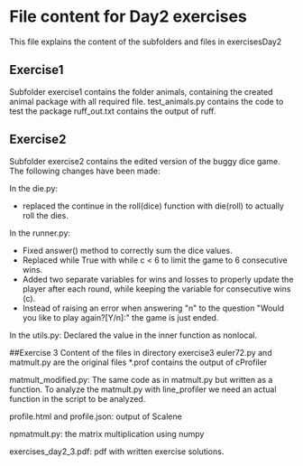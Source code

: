 # File content for Day2 exercises
This file explains the content of the subfolders and files in exercisesDay2
## Exercise1
Subfolder exercise1 contains the folder animals, containing the created animal package with all required file.
test_animals.py contains the code to test the package
ruff_out.txt contains the output of ruff.

## Exercise2
Subfolder exercise2 contains the edited version of the buggy dice game.
The following changes have been made: 

In the die.py:
- replaced the continue in the roll(dice) function with die(roll) to actually roll the dies.


In the runner.py:
- Fixed answer() method to correctly sum the dice values.
- Replaced while True with while c < 6 to limit the game to 6 consecutive wins.
- Added two separate variables for wins and losses to properly update the player after each round, while keeping the variable for consecutive wins (c).
- Instead of raising an error when answering "n" to the question "Would you like to play again?[Y/n]:" the game is just ended.


In the utils.py:
Declared the value in the inner function as nonlocal.


##Exercise 3
Content of the files in directory exercise3
euler72.py and matmult.py are the original files
*.prof contains the output of cProfiler

matmult_modified.py: The same code as in matmult.py but written as a function.
To analyze the matmult.py with line_profiler we need an actual function
in the script to be analyzed.

profile.html and profile.json: output of Scalene

npmatmult.py: the matrix multiplication using numpy

exercises_day2_3.pdf: pdf with written exercise solutions.
